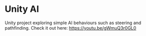 # Unity AI
Unity project exploring simple AI behaviours such as steering and pathfinding. Check it out here: https://youtu.be/gWmuQ3r0GL0
